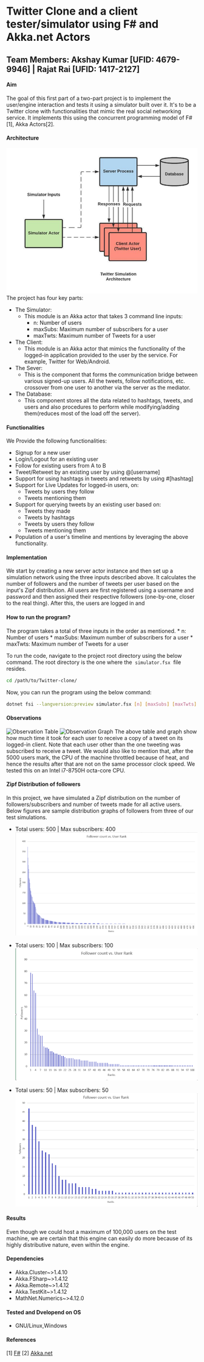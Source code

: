 # Twitter Clone and a client tester/simulator using F# and Akka.net Actors
## Team Members: Akshay Kumar [UFID: 4679-9946] | Rajat Rai [UFID: 1417-2127]

#### Aim 
The goal of this first part of a two-part project is to implement the user/engine interaction and tests it using a simulator built over it. It's to be a Twitter clone with functionalities that mimic the real social networking service. It implements this using the concurrent programming model of F# [1], Akka Actors[2].

#### Architecture
![Architecture Diagram](./images/architecture.jpeg)
The project has four key parts:
* The Simulator:
    * This module is an Akka actor that takes 3 command line inputs:
        * n: Number of users
        * maxSubs: Maximum number of subscribers for a user
        * maxTwts: Maximum number of Tweets for a user
* The Client:
    * This module is an Akka actor that mimics the functionality of the logged-in application provided to the user by the service. For example, Twitter for Web/Android.
* The Sever:
    * This is the component that forms the communication bridge between various signed-up users. All the tweets, follow notifications, etc. crossover from one user to another via the server as the mediator.
* The Database:
    * This component stores all the data related to hashtags, tweets, and users and also procedures to perform while modifying/adding them(reduces most of the load off the server).

#### Functionalities
We Provide the following functionalities:
* Signup for a new user
* Login/Logout for an existing user
* Follow for existing users from A to B
* Tweet/Retweet by an existing user by using @[username]
* Support for using hashtags in tweets and retweets by using #[hashtag]
* Support for Live Updates for logged-in users, on:
    * Tweets by users they follow
    * Tweets mentioning them
* Support for querying tweets by an existing user based on:
    * Tweets they made
    * Tweets by hashtags
    * Tweets by users they follow
    * Tweets mentioning them
* Population of a user's timeline and mentions by leveraging the above functionality.

#### Implementation
We start by creating a new server actor instance and then set up a simulation network using the three inputs described above. It calculates the number of followers and the number of tweets per user based on the input's Zipf distribution. All users are first registered using a username and password and then assigned their respective followers (one-by-one, closer to the real thing). After this, the users are logged in and  
#### How to run the program?
The program takes a total of three inputs in the order as mentioned.
        * n: Number of users
        * maxSubs: Maximum number of subscribers for a user
        * maxTwts: Maximum number of Tweets for a user

To run the code, navigate to the project root directory using the below command. The root directory is the one where the &nbsp;`simulator.fsx`&nbsp; file resides.

```bash
cd /path/to/Twitter-clone/
```
Now, you can run the program using the below command:

```bash
dotnet fsi --langversion:preview simulator.fsx [n] [maxSubs] [maxTwts]
```
#### Observations
![Observation Table](./images/obsrv_tbl.png)
![Observation Graph](./images/graph.png)
The above table and graph show how much time it took for each user to receive a copy of a tweet on its logged-in client. Note that each user other than the one tweeting was subscribed to receive a tweet. We would also like to mention that, after the 5000 users mark, the CPU of the machine throttled because of heat, and hence the results after that are not on the same processor clock speed. We tested this on an Intel i7-8750H octa-core CPU.

#### Zipf Distribution of followers
In this project, we have simulated a Zipf distribution on the number of followers/subscribers and number of tweets made for all active users. Below figures are sample distribution graphs of followers from three of our test simulations.

* Total users: 500 | Max subscribers: 400
![Zipf first graph](./images/zipf_500_400.png)

* Total users: 100 | Max subscribers: 100
![Zipf second graph](./images/zipf_100_100.png)

* Total users: 50 | Max subscribers: 50
![Zipf third graph](./images/zipf_50_50.png)

#### Results
Even though we could host a maximum of 100,000 users on the test machine, we are certain that this engine can easily do more because of its highly distributive nature, even within the engine.

#### Dependencies
* Akka.Cluster~>1.4.10
* Akka.FSharp~>1.4.12
* Akka.Remote~>1.4.12
* Akka.TestKit~>1.4.12
* MathNet.Numerics~>4.12.0

#### Tested and Dvelopend on OS
* GNU/Linux,Windows

#### References
[1] [F#](https://fsharp.org/docs/)
[2] [Akka.net](https://getakka.net/articles/intro/what-is-akka.html)

